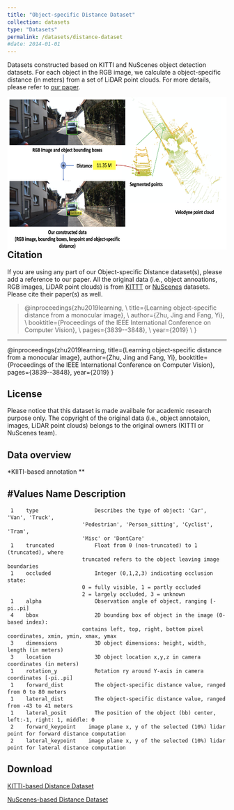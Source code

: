 ```yaml
---
title: "Object-specific Distance Dataset"
collection: datasets
type: "Datasets"
permalink: /datasets/distance-dataset
#date: 2014-01-01
---
```


Datasets constructed based on KITTI and NuScenes object detection datasets. For each object in the RGB image, we calculate a object-specific distance (in meters) from a set of LiDAR point clouds. For more details, please refer to [our paper](https://openaccess.thecvf.com/content_ICCV_2019/papers/Zhu_Learning_Object-Specific_Distance_From_a_Monocular_Image_ICCV_2019_paper.pdf). 

<img src="/images/DistanceDataset.png" alt="drawing" align="left" width="600" height="350"/>  




Citation
--------
If you are using any part of our Object-specific Distance dataset(s), please add a reference to our paper. All the original data (i.e., object annoations, RGB images, LiDAR point clouds) is from [KITTT](http://www.cvlibs.net/datasets/kitti/eval_object.php?obj_benchmark=3d) or [NuScenes](https://www.nuscenes.org) datasets. Please cite their paper(s) as well. 


> @inproceedings{zhu2019learning, \\
>   title={Learning object-specific distance from a monocular image}, \\
>   author={Zhu, Jing and Fang, Yi}, \\
>   booktitle={Proceedings of the IEEE International Conference on Computer Vision}, \\
>   pages={3839--3848}, \\
>   year={2019} \\
> }


--------------------------------------------------------------------------------
@inproceedings{zhu2019learning,
  title={Learning object-specific distance from a monocular image},
  author={Zhu, Jing and Fang, Yi},
  booktitle={Proceedings of the IEEE International Conference on Computer Vision},
  pages={3839--3848},
  year={2019}
}



License
--------
Please notice that this dataset is made availbale for academic research purpose only. The copyright of the original data (i.e., object annotaion, images, LiDAR point clouds) belongs to the original owners (KITTI or NuScenes team). 


Data overview
-----
*KIITI-based annotation
**

  #Values    Name      		Description
  --------------------------------------------------------------------------------
     1    type          		Describes the type of object: 'Car', 'Van', 'Truck',
                            'Pedestrian', 'Person_sitting', 'Cyclist', 'Tram',
                            'Misc' or 'DontCare'
     1    truncated     		Float from 0 (non-truncated) to 1 (truncated), where
                            truncated refers to the object leaving image boundaries
     1    occluded      		Integer (0,1,2,3) indicating occlusion state:
                            0 = fully visible, 1 = partly occluded
                            2 = largely occluded, 3 = unknown
     1    alpha         		Observation angle of object, ranging [-pi..pi]
     4    bbox          		2D bounding box of object in the image (0-based index):
                            contains left, top, right, bottom pixel coordinates, xmin, ymin, xmax, ymax
     3    dimensions    		3D object dimensions: height, width, length (in meters)
     3    location      		3D object location x,y,z in camera coordinates (in meters)
     1    rotation_y    		Rotation ry around Y-axis in camera coordinates [-pi..pi]
     1    forward_dist  		The object-specific distance value, ranged from 0 to 80 meters
     1    lateral_dist  		The object-specific distance value, ranged from -43 to 41 meters
     1    lateral_posit 		The position of the object (bb) center, left:-1, right: 1, middle: 0
     2    forward_keypoint    image plane x, y of the selected (10%) lidar point for forward distance computation
     2    lateral_keypoint    image plane x, y of the selected (10%) lidar point for lateral distance computation


Download
--------
[KITTI-based Distance Dataset]()

[NuScenes-based Distance Dataset]()



